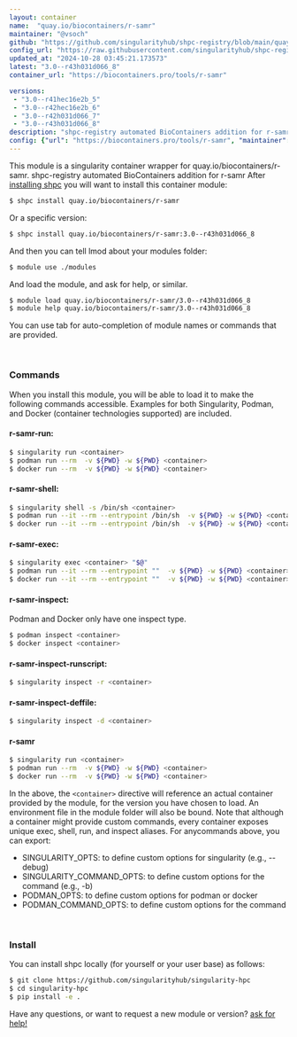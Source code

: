 ```yaml
---
layout: container
name:  "quay.io/biocontainers/r-samr"
maintainer: "@vsoch"
github: "https://github.com/singularityhub/shpc-registry/blob/main/quay.io/biocontainers/r-samr/container.yaml"
config_url: "https://raw.githubusercontent.com/singularityhub/shpc-registry/main/quay.io/biocontainers/r-samr/container.yaml"
updated_at: "2024-10-28 03:45:21.173573"
latest: "3.0--r43h031d066_8"
container_url: "https://biocontainers.pro/tools/r-samr"

versions:
 - "3.0--r41hec16e2b_5"
 - "3.0--r42hec16e2b_6"
 - "3.0--r42h031d066_7"
 - "3.0--r43h031d066_8"
description: "shpc-registry automated BioContainers addition for r-samr"
config: {"url": "https://biocontainers.pro/tools/r-samr", "maintainer": "@vsoch", "description": "shpc-registry automated BioContainers addition for r-samr", "latest": {"3.0--r43h031d066_8": "sha256:e6c49c715f4121a2e86bc61d91c3752457a70634778b99e558e5e1952c4d8854"}, "tags": {"3.0--r41hec16e2b_5": "sha256:a239cf260718c3285f25d9a3954d246dfd2bc6ed44826843720a0dbb45d95f68", "3.0--r42hec16e2b_6": "sha256:598dcdf87e158d871857594b289b8a378758bc4cd0f1024efb2eba6a9ea08e95", "3.0--r42h031d066_7": "sha256:3479c46b04e9d2e47876ffa2b134c79aa1e329cf42b3f96fb3def2b2e359d1a5", "3.0--r43h031d066_8": "sha256:e6c49c715f4121a2e86bc61d91c3752457a70634778b99e558e5e1952c4d8854"}, "docker": "quay.io/biocontainers/r-samr"}
---
```


This module is a singularity container wrapper for quay.io/biocontainers/r-samr.
shpc-registry automated BioContainers addition for r-samr
After [installing shpc](#install) you will want to install this container module:


```bash
$ shpc install quay.io/biocontainers/r-samr
```

Or a specific version:

```bash
$ shpc install quay.io/biocontainers/r-samr:3.0--r43h031d066_8
```

And then you can tell lmod about your modules folder:

```bash
$ module use ./modules
```

And load the module, and ask for help, or similar.

```bash
$ module load quay.io/biocontainers/r-samr/3.0--r43h031d066_8
$ module help quay.io/biocontainers/r-samr/3.0--r43h031d066_8
```

You can use tab for auto-completion of module names or commands that are provided.

<br>

### Commands

When you install this module, you will be able to load it to make the following commands accessible.
Examples for both Singularity, Podman, and Docker (container technologies supported) are included.

#### r-samr-run:

```bash
$ singularity run <container>
$ podman run --rm  -v ${PWD} -w ${PWD} <container>
$ docker run --rm  -v ${PWD} -w ${PWD} <container>
```

#### r-samr-shell:

```bash
$ singularity shell -s /bin/sh <container>
$ podman run --it --rm --entrypoint /bin/sh  -v ${PWD} -w ${PWD} <container>
$ docker run --it --rm --entrypoint /bin/sh  -v ${PWD} -w ${PWD} <container>
```

#### r-samr-exec:

```bash
$ singularity exec <container> "$@"
$ podman run --it --rm --entrypoint ""  -v ${PWD} -w ${PWD} <container> "$@"
$ docker run --it --rm --entrypoint ""  -v ${PWD} -w ${PWD} <container> "$@"
```

#### r-samr-inspect:

Podman and Docker only have one inspect type.

```bash
$ podman inspect <container>
$ docker inspect <container>
```

#### r-samr-inspect-runscript:

```bash
$ singularity inspect -r <container>
```

#### r-samr-inspect-deffile:

```bash
$ singularity inspect -d <container>
```



#### r-samr

```bash
$ singularity run <container>
$ podman run --rm  -v ${PWD} -w ${PWD} <container>
$ docker run --rm  -v ${PWD} -w ${PWD} <container>
```


In the above, the `<container>` directive will reference an actual container provided
by the module, for the version you have chosen to load. An environment file in the
module folder will also be bound. Note that although a container
might provide custom commands, every container exposes unique exec, shell, run, and
inspect aliases. For anycommands above, you can export:

 - SINGULARITY_OPTS: to define custom options for singularity (e.g., --debug)
 - SINGULARITY_COMMAND_OPTS: to define custom options for the command (e.g., -b)
 - PODMAN_OPTS: to define custom options for podman or docker
 - PODMAN_COMMAND_OPTS: to define custom options for the command

<br>

### Install

You can install shpc locally (for yourself or your user base) as follows:

```bash
$ git clone https://github.com/singularityhub/singularity-hpc
$ cd singularity-hpc
$ pip install -e .
```

Have any questions, or want to request a new module or version? [ask for help!](https://github.com/singularityhub/singularity-hpc/issues)